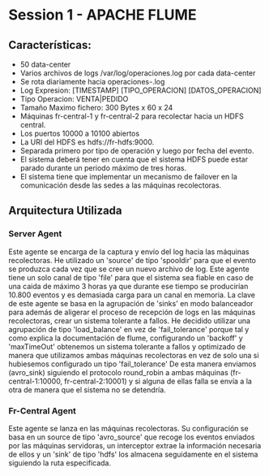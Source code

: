 # Session 1 - APACHE FLUME

## Características:

  -  50 data-center
  -  Varios archivos de logs /var/log/operaciones.log por cada data-center
  -  Se rota diariamente hacia operaciones-<fecha>.log
  -  Log Expresion: [TIMESTAMP] [TIPO_OPERACION] [DATOS_OPERACION]
  -  Tipo Operacion: VENTA|PEDIDO
  -  Tamaño Maximo fichero: 300 Bytes x 60 x 24
  -  Máquinas fr-central-1 y fr-central-2 para recolectar hacia un HDFS central.
  -  Los puertos 10000 a 10100 abiertos
  -  La URI del HDFS es hdfs://fr-hdfs:9000.
  -  Separada primero por tipo de operación y luego por fecha del evento.
  -  El sistema deberá tener en cuenta que el sistema HDFS puede estar parado durante un periodo máximo de tres horas.
  -  El sistema tiene que implementar un mecanismo de failover en la comunicación desde las sedes a las máquinas recolectoras.

## Arquitectura Utilizada

### Server Agent

Este agente se encarga de la captura y envío del log hacia las máquinas recolectoras. He utilizado un 'source' de tipo 'spooldir' para que el evento se produzca cada vez que se cree un nuevo archivo de log.
Este agente tiene un solo canal de tipo 'file' para que el sistema sea fiable en caso de una caida de máximo 3 horas ya que durante ese tiempo se producirían 10.800 eventos y es demasiada carga para un canal en memoria.
La clave de este agente se basa en la agrupación de 'sinks' en modo balanceador para además de aligerar el proceso de recepción de logs en las máquinas recolectoras, crear un sistema tolerante a fallos. He decidido utilizar una agrupación de tipo 'load_balance' en vez de 'fail_tolerance' porque tal y como explica la documentación de flume, configurando un 'backoff' y 'maxTimeOut' obtenemos un sistema tolerante a fallos y optimizado de manera que utilizamos ambas máquinas recolectoras en vez de solo una si hubiesemos configurado un tipo 'fail_tolerance'
De esta manera enviamos (avro_sink) siguiendo el protocolo round_robin a ambas máquinas (fr-central-1:10000, fr-central-2:10001) y si alguna de ellas falla se envía a la otra de manera que el sistema no se detendría.


### Fr-Central Agent

Este agente se lanza en las máquinas recolectoras. Su configuración se basa en un source de tipo 'avro_source' que recoge los eventos enviados por las máquinas servidoras, un interceptor extrae la información necesaria de ellos y un 'sink' de tipo 'hdfs' los almacena seguidamente en el sistema siguiendo la ruta especificada.